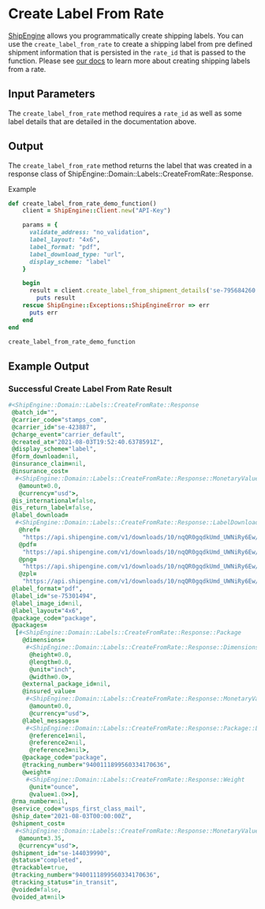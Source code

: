Create Label From Rate
======================================
[ShipEngine](www.shipengine.com) allows you programmatically create shipping labels. You can use the `create_label_from_rate` to create a shipping label from pre defined shipment information that is persisted in the `rate_id` that is passed to the function. Please see [our docs](https://www.shipengine.com/docs/labels/create-from-rate/) to learn more about creating shipping labels from a rate.

Input Parameters
-------------------------------------

The `create_label_from_rate` method requires a `rate_id` as well as some label details that are detailed in the documentation above.

Output
--------------------------------
The `create_label_from_rate` method returns the label that was created in a response class of ShipEngine::Domain::Labels::CreateFromRate::Response.

Example
```ruby
def create_label_from_rate_demo_function()
	client = ShipEngine::Client.new("API-Key")

	params = {
	  validate_address: "no_validation",
	  label_layout: "4x6",
	  label_format: "pdf",
	  label_download_type: "url",
	  display_scheme: "label"
	}

	begin
	  result = client.create_label_from_shipment_details('se-795684260', params)
		puts result
	rescue ShipEngine::Exceptions::ShipEngineError => err
	  puts err
	end
end

create_label_from_rate_demo_function
```

Example Output
-----------------------------------------------------

### Successful Create Label From Rate Result
```ruby
#<ShipEngine::Domain::Labels::CreateFromRate::Response
 @batch_id="",
 @carrier_code="stamps_com",
 @carrier_id="se-423887",
 @charge_event="carrier_default",
 @created_at="2021-08-03T19:52:40.6378591Z",
 @display_scheme="label",
 @form_download=nil,
 @insurance_claim=nil,
 @insurance_cost=
  #<ShipEngine::Domain::Labels::CreateFromRate::Response::MonetaryValue
   @amount=0.0,
   @currency="usd">,
 @is_international=false,
 @is_return_label=false,
 @label_download=
  #<ShipEngine::Domain::Labels::CreateFromRate::Response::LabelDownload
   @href=
    "https://api.shipengine.com/v1/downloads/10/nqQR0gqdkUmd_UWNiRy6Ew/label-75301494.pdf",
   @pdf=
    "https://api.shipengine.com/v1/downloads/10/nqQR0gqdkUmd_UWNiRy6Ew/label-75301494.pdf",
   @png=
    "https://api.shipengine.com/v1/downloads/10/nqQR0gqdkUmd_UWNiRy6Ew/label-75301494.png",
   @zpl=
    "https://api.shipengine.com/v1/downloads/10/nqQR0gqdkUmd_UWNiRy6Ew/label-75301494.zpl">,
 @label_format="pdf",
 @label_id="se-75301494",
 @label_image_id=nil,
 @label_layout="4x6",
 @package_code="package",
 @packages=
  [#<ShipEngine::Domain::Labels::CreateFromRate::Response::Package
    @dimensions=
     #<ShipEngine::Domain::Labels::CreateFromRate::Response::Dimensions
      @height=0.0,
      @length=0.0,
      @unit="inch",
      @width=0.0>,
    @external_package_id=nil,
    @insured_value=
     #<ShipEngine::Domain::Labels::CreateFromRate::Response::MonetaryValue
      @amount=0.0,
      @currency="usd">,
    @label_messages=
     #<ShipEngine::Domain::Labels::CreateFromRate::Response::Package::LabelMessages
      @reference1=nil,
      @reference2=nil,
      @reference3=nil>,
    @package_code="package",
    @tracking_number="9400111899560334170636",
    @weight=
     #<ShipEngine::Domain::Labels::CreateFromRate::Response::Weight
      @unit="ounce",
      @value=1.0>>],
 @rma_number=nil,
 @service_code="usps_first_class_mail",
 @ship_date="2021-08-03T00:00:00Z",
 @shipment_cost=
  #<ShipEngine::Domain::Labels::CreateFromRate::Response::MonetaryValue
   @amount=3.35,
   @currency="usd">,
 @shipment_id="se-144039990",
 @status="completed",
 @trackable=true,
 @tracking_number="9400111899560334170636",
 @tracking_status="in_transit",
 @voided=false,
 @voided_at=nil>
```
